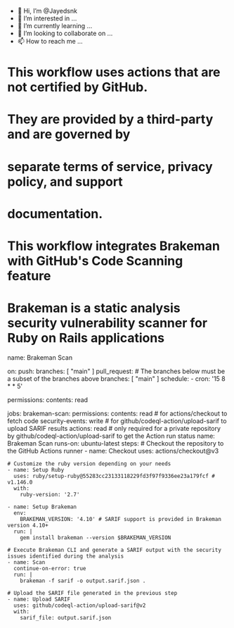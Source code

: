 - 👋 Hi, I’m @Jayedsnk
- 👀 I’m interested in ...
- 🌱 I’m currently learning ...
- 💞️ I’m looking to collaborate on ...
- 📫 How to reach me ...

<!---
Jayedsnk/Jayedsnk is a ✨ special ✨ repository because its `README.md` (this file) appears on your GitHub profile.
You can click the Preview link to take a look at your changes.
--->
# This workflow uses actions that are not certified by GitHub.
# They are provided by a third-party and are governed by
# separate terms of service, privacy policy, and support
# documentation.

# This workflow integrates Brakeman with GitHub's Code Scanning feature
# Brakeman is a static analysis security vulnerability scanner for Ruby on Rails applications

name: Brakeman Scan

on:
  push:
    branches: [ "main" ]
  pull_request:
    # The branches below must be a subset of the branches above
    branches: [ "main" ]
  schedule:
    - cron: '15 8 * * 5'

permissions:
  contents: read

jobs:
  brakeman-scan:
    permissions:
      contents: read # for actions/checkout to fetch code
      security-events: write # for github/codeql-action/upload-sarif to upload SARIF results
      actions: read # only required for a private repository by github/codeql-action/upload-sarif to get the Action run status
    name: Brakeman Scan
    runs-on: ubuntu-latest
    steps:
    # Checkout the repository to the GitHub Actions runner
    - name: Checkout
      uses: actions/checkout@v3

    # Customize the ruby version depending on your needs
    - name: Setup Ruby
      uses: ruby/setup-ruby@55283cc23133118229fd3f97f9336ee23a179fcf # v1.146.0
      with:
        ruby-version: '2.7'

    - name: Setup Brakeman
      env:
        BRAKEMAN_VERSION: '4.10' # SARIF support is provided in Brakeman version 4.10+
      run: |
        gem install brakeman --version $BRAKEMAN_VERSION

    # Execute Brakeman CLI and generate a SARIF output with the security issues identified during the analysis
    - name: Scan
      continue-on-error: true
      run: |
        brakeman -f sarif -o output.sarif.json .

    # Upload the SARIF file generated in the previous step
    - name: Upload SARIF
      uses: github/codeql-action/upload-sarif@v2
      with:
        sarif_file: output.sarif.json
